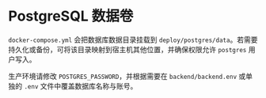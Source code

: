 # PostgreSQL 数据卷

`docker-compose.yml` 会把数据库数据目录挂载到 `deploy/postgres/data`。若需要持久化或备份，可将该目录映射到宿主机其他位置，并确保权限允许 `postgres` 用户写入。

生产环境请修改 `POSTGRES_PASSWORD`，并根据需要在 `backend/backend.env` 或单独的 `.env` 文件中覆盖数据库名称与账号。
